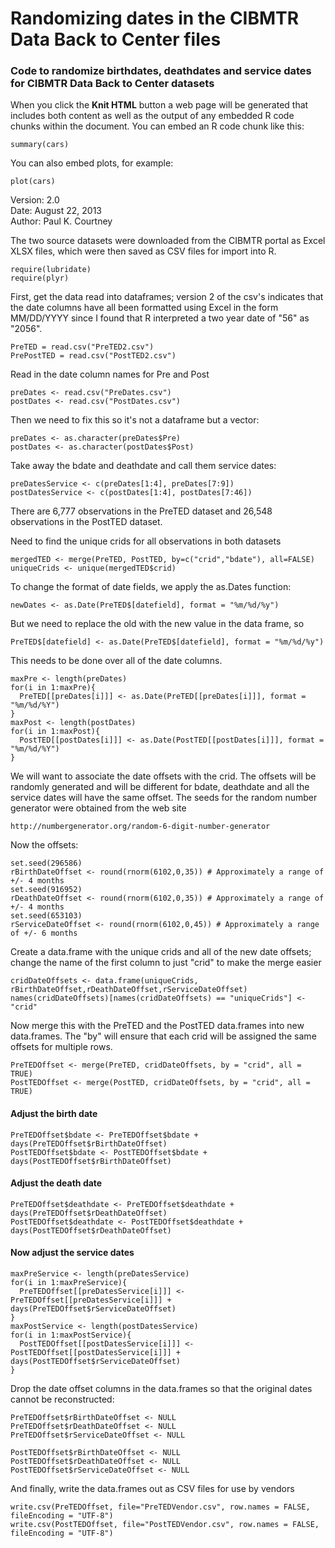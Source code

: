 Randomizing dates in the CIBMTR Data Back to Center files
=============================================================
### Code to randomize birthdates, deathdates and service dates for CIBMTR Data Back to Center datasets

When you click the **Knit HTML** button a web page will be generated that includes both content as well as the output of any embedded R code chunks within the document. You can embed an R code chunk like this:

```{r}
summary(cars)
```

You can also embed plots, for example:

```{r fig.width=7, fig.height=6}
plot(cars)
```

Version: 2.0  
Date: August 22, 2013  
Author: Paul K. Courtney  

The two source datasets were downloaded from the CIBMTR portal as Excel XLSX files, which were then saved as CSV files for import into R. 

```{r}
require(lubridate)
require(plyr)
```

First, get the data read into dataframes; version 2 of the csv's indicates that the date columns
have all been formatted using Excel in the form MM/DD/YYYY since I found that R interpreted a 
two year date of "56" as "2056".

```{r}
PreTED = read.csv("PreTED2.csv")
PrePostTED = read.csv("PostTED2.csv")
```

Read in the date column names for Pre and Post

```{r}
preDates <- read.csv("PreDates.csv")
postDates <- read.csv("PostDates.csv")
```

Then we need to fix this so it's not a dataframe but a vector:

```{r}
preDates <- as.character(preDates$Pre)
postDates <- as.character(postDates$Post)
```

Take away the bdate and deathdate and call them service dates:

```{r}
preDatesService <- c(preDates[1:4], preDates[7:9])
postDatesService <- c(postDates[1:4], postDates[7:46])
```

There are 6,777 observations in the PreTED dataset and 26,548 observations in the PostTED dataset.

Need to find the unique crids for all observations in both datasets

```{r}
mergedTED <- merge(PreTED, PostTED, by=c("crid","bdate"), all=FALSE)
uniqueCrids <- unique(mergedTED$crid)
```

To change the format of date fields, we apply the as.Dates function:  

```{r}
newDates <- as.Date(PreTED$[datefield], format = "%m/%d/%y")
```

But we need to replace the old with the new value in the data frame, so  

```{r}
PreTED$[datefield] <- as.Date(PreTED$[datefield], format = "%m/%d/%y")
```

This needs to be done over all of the date columns.

```{r}
maxPre <- length(preDates)
for(i in 1:maxPre){
  PreTED[[preDates[i]]] <- as.Date(PreTED[[preDates[i]]], format = "%m/%d/%Y")
}
maxPost <- length(postDates)
for(i in 1:maxPost){
  PostTED[[postDates[i]]] <- as.Date(PostTED[[postDates[i]]], format = "%m/%d/%Y")
}
```

We will want to associate the date offsets with the crid. The offsets will be randomly generated
and will be different for bdate, deathdate and all the service dates will have the same offset.
The seeds for the random number generator were obtained from the web site  

```{r}
http://numbergenerator.org/random-6-digit-number-generator
```

Now the offsets:

```{r}
set.seed(296586)
rBirthDateOffset <- round(rnorm(6102,0,35)) # Approximately a range of +/- 4 months
set.seed(916952)
rDeathDateOffset <- round(rnorm(6102,0,35)) # Approximately a range of +/- 4 months
set.seed(653103)
rServiceDateOffset <- round(rnorm(6102,0,45)) # Approximately a range of +/- 6 months
```

Create a data.frame with the unique crids and all of the new date offsets; change the 
name of the first column to just "crid" to make the merge easier

```{r}
cridDateOffsets <- data.frame(uniqueCrids, rBirthDateOffset,rDeathDateOffset,rServiceDateOffset)
names(cridDateOffsets)[names(cridDateOffsets) == "uniqueCrids"] <- "crid"
```

Now merge this with the PreTED and the PostTED data.frames into new data.frames.
The "by" will ensure that each crid will be assigned the same offsets for multiple rows.

```{r}
PreTEDOffset <- merge(PreTED, cridDateOffsets, by = "crid", all = TRUE)
PostTEDOffset <- merge(PostTED, cridDateOffsets, by = "crid", all = TRUE)
```

#### Adjust the birth date

```{r}
PreTEDOffset$bdate <- PreTEDOffset$bdate + days(PreTEDOffset$rBirthDateOffset)
PostTEDOffset$bdate <- PostTEDOffset$bdate + days(PostTEDOffset$rBirthDateOffset)
```

#### Adjust the death date

```{r}
PreTEDOffset$deathdate <- PreTEDOffset$deathdate + days(PreTEDOffset$rDeathDateOffset)
PostTEDOffset$deathdate <- PostTEDOffset$deathdate + days(PostTEDOffset$rDeathDateOffset)
```

#### Now adjust the service dates

```{r}
maxPreService <- length(preDatesService)
for(i in 1:maxPreService){
  PreTEDOffset[[preDatesService[i]]] <- PreTEDOffset[[preDatesService[i]]] + days(PreTEDOffset$rServiceDateOffset)
}
maxPostService <- length(postDatesService)
for(i in 1:maxPostService){
  PostTEDOffset[[postDatesService[i]]] <- PostTEDOffset[[postDatesService[i]]] + days(PostTEDOffset$rServiceDateOffset)
}
```

Drop the date offset columns in the data.frames so that the original dates cannot be reconstructed:

```{r}
PreTEDOffset$rBirthDateOffset <- NULL
PreTEDOffset$rDeathDateOffset <- NULL
PreTEDOffset$rServiceDateOffset <- NULL

PostTEDOffset$rBirthDateOffset <- NULL
PostTEDOffset$rDeathDateOffset <- NULL
PostTEDOffset$rServiceDateOffset <- NULL
```

And finally, write the data.frames out as CSV files for use by vendors

```{r}
write.csv(PreTEDOffset, file="PreTEDVendor.csv", row.names = FALSE, fileEncoding = "UTF-8")
write.csv(PostTEDOffset, file="PostTEDVendor.csv", row.names = FALSE, fileEncoding = "UTF-8")
```
